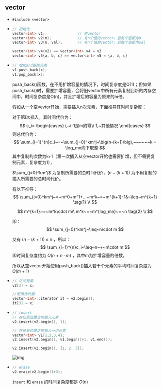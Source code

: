## vector

- `#include <vector>` 

- ```c++
  // 初始化
  vector<int> v1;				// 空vector
  vector<int> v2(n);			// 有n个值的vector，且每个值都为0
  vector<int> v3(n, val);		// 有n个值的vector，且每个值都为val
  
  vector<int> v4(v2) == vector<int> v4 = v2
  vector<int> v5{a, b, c} == vector<int> v5 = {a, b, c}
  ```

- ```c++
  // 增加and删除元素
  v1.push_back(x);
  v1.pop_back(x);
  ```

  push_back()函数，在不用扩增容量的情况下，时间复杂度是O(1)；但如果push_back()时，需要扩增容量，会将旧vector中所有元素复制到新的内存空间中，时间复杂度是O(n)，并且扩增后的容量为原来的m倍。

  假如从一个空vevtor开始，需要插入n次元素，下面推导其时间复杂度：

  对于第i次插入，其时间代价为：
  $$
  c_i=
  \begin{cases}
  i,~i-1是m的幂\\
  1,~其他情况
  \end{cases}
  $$
  则总代价为：
  $$
  \sum_{i=1}^{n}c_i~=~\sum_{j=0}^km^j+\big(n-(k+1)\big),~~~~~~k = \log_mn向下取整
  $$
  其中复制的次数为k+1（第一次插入从空vector开始也需要扩增，但不需要复制元素，复杂度为1），
  
  $\sum_{j=0}^km^j$ 为复制所需要的总时间代价，$\big(n-(k+1)\big)$ 为不用复制的插入所需要的总时间代价。
  
  有以下推导：
  $$
  \sum_{j=0}^km^j~=~m^0+m^1+...+m^k~=~m^{k+1}-1&~\leq~m^{k+1}
  \tag{1}
  \\
  $$
  
  $$
  m^{k+1}~=~m^k\cdot m\\
  m^k~=~m^{log_mn}~=~n
  \tag{2}
  \\
  $$
  
  即：
  $$
  \sum_{j=0}^km^j~\leq~n\cdot m
  $$
  
  
  又有 $\big(n-(k+1)\big)~\leq~n$ ，所以：
  $$
  \sum_{i=1}^{n}c_i~\leq~n~+~n\cdot m
  $$
  即时间复杂度约为 $O(n~+~n\cdot m)$ ，其中m为扩增容量的倍数。
  
  所以从空vector开始使用push_back()插入若干个元素的平均时间复杂度为 $O(m+1)$ 
  
  

- ```c++
  // 访问元素
  v2[3] = x;
  
  //使用迭代器
  vector<int>::iterator it = v2.begin();
  it[3] = x;
  ```

- ```c++
  // insert
  // 在任意位置之前插入元素
  v2.insert(v2.begin(), 1);
  
  // 在任意位置之前插入一组元素
  vector<int> v1{1,2,3,4};
  v2.insert(v2.begin(), v1.begin()+1, v1.end());
  
  v2.insert(v2.begin(), {1, 2, 3});
  ```

  ![img](https://img-blog.csdnimg.cn/img_convert/d5c3f1c28583919e9686dce526d94866.png)

- ```c++
  // erase
  v2.erase(v2.begin()+3);
  ```

  `insert` 和 `erase` 的时间复杂度都是 $O(n)$